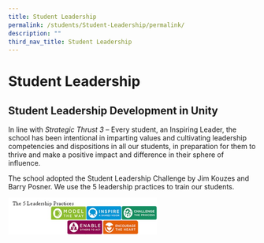```yaml
---
title: Student Leadership
permalink: /students/Student-Leadership/permalink/
description: ""
third_nav_title: Student Leadership
---
```

Student Leadership
==================

Student Leadership Development in Unity
---------------------------------------

  
In line with _Strategic Thrust 3_ – Every student, an Inspiring Leader, the school has been intentional in imparting values and cultivating leadership competencies and dispositions in all our students, in preparation for them to thrive and make a positive impact and difference in their sphere of influence.  
  
The school adopted the Student Leadership Challenge by Jim Kouzes and Barry Posner. We use the 5 leadership practices to train our students.

<img src="/images/leader1.jpg" style="width:60%">